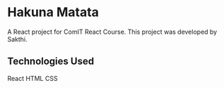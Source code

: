 # Hakuna Matata

A React project for ComIT React Course. This project was developed by Sakthi.

## Technologies Used

React
HTML
CSS